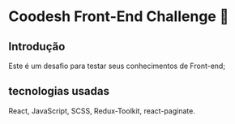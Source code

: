 # Coodesh Front-End Challenge 🏅

## Introdução

Este é um desafio para testar seus conhecimentos de Front-end;

## tecnologias usadas

React, JavaScript, SCSS, Redux-Toolkit, react-paginate.
